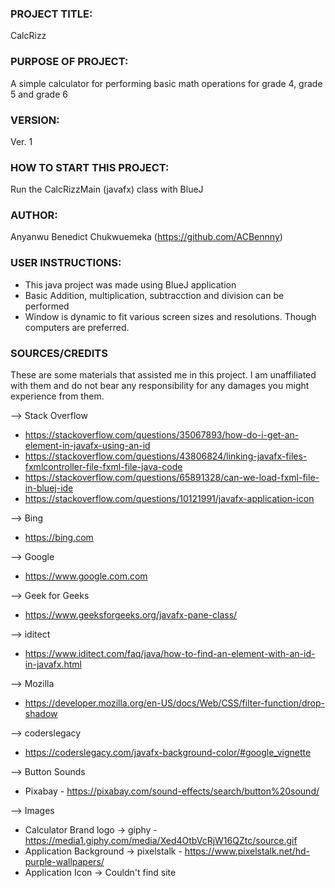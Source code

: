 ### PROJECT TITLE: 
CalcRizz 

### PURPOSE OF PROJECT: 
A simple calculator for performing basic math operations for grade 4, grade 5 and grade 6 

### VERSION: 
Ver. 1

### HOW TO START THIS PROJECT: 
Run the CalcRizzMain (javafx) class with BlueJ

### AUTHOR: 
Anyanwu Benedict Chukwuemeka (https://github.com/ACBennny)

### USER INSTRUCTIONS: 
- This java project was made using BlueJ application
- Basic Addition, multiplication, subtracction and division can be performed
- Window is dynamic to fit various screen sizes and resolutions. Though computers are preferred.

### SOURCES/CREDITS 
These are some materials that assisted me in this project. I am unaffiliated with them and do not bear any responsibility for any damages you might experience from them.

--> Stack Overflow 
  - https://stackoverflow.com/questions/35067893/how-do-i-get-an-element-in-javafx-using-an-id
  -  https://stackoverflow.com/questions/43806824/linking-javafx-files-fxmlcontroller-file-fxml-file-java-code
  -  https://stackoverflow.com/questions/65891328/can-we-load-fxml-file-in-bluej-ide
  -  https://stackoverflow.com/questions/10121991/javafx-application-icon

--> Bing 
  - https://bing.com

--> Google
   - https://www.google.com.com
     
--> Geek for Geeks
  - https://www.geeksforgeeks.org/javafx-pane-class/
    
--> iditect
  - https://www.iditect.com/faq/java/how-to-find-an-element-with-an-id-in-javafx.html
    
--> Mozilla
  - https://developer.mozilla.org/en-US/docs/Web/CSS/filter-function/drop-shadow

--> coderslegacy
  - https://coderslegacy.com/javafx-background-color/#google_vignette

 --> Button Sounds
- Pixabay - https://pixabay.com/sound-effects/search/button%20sound/

 --> Images
 - Calculator Brand logo -> giphy - https://media1.giphy.com/media/Xed4OtbVcRjW16QZtc/source.gif
 - Application Background -> pixelstalk - https://www.pixelstalk.net/hd-purple-wallpapers/
 - Application Icon -> Couldn't find site
